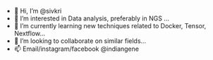 - 👋 Hi, I’m @sivkri
- 👀 I’m interested in  Data analysis, preferably in NGS ...
- 🌱 I’m currently learning new techniques related to Docker, Tensor, Nextflow...
- 💞️ I’m looking to collaborate on similar fields...
- 📫 Email/instagram/facebook @indiangene

<!---
sivkri/sivkri is a ✨ special ✨ repository because its `README.md` (this file) appears on your GitHub profile.
You can click the Preview link to take a look at your changes.
--->
